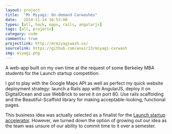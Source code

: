 ```yaml
---
layout: project
title:  "Mr Miyagi: On-demand Carwashes"
date:   2014-11-24 16:53:00
types: [all, hack, maps, rails, angularjs]
tags: [all, projects]
category: code
comments: true
projectlink: http://mrmiyagiwash.us/
sourcelink: https://github.com/anair13/miyagi-carwash
img: miyagi.png
---
```


A web-app built on my own time at the request of some Berkeley MBA students for the Launch startup competition.

I got to play with the Google Maps API as well as perfect my quick website deployment strategy: launch a Rails app with AngularJS, deploy it on DigitalOcean and use WebBrick to serve it on port 80. Use rails scaffolding and the Beautiful-Scaffold library for making acceptable-looking, functional pages.

This business idea was actually selected as a finalist for the <a href="http://launch.berkeley.edu/">Launch startup accelerator</a>. However, we turned down the option of growing out our idea as the team was unsure of our ability to commit time to it over a semester.

